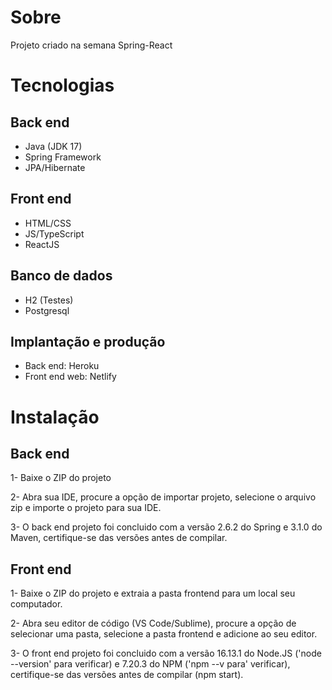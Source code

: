 # Sobre
Projeto criado na semana Spring-React

# Tecnologias

## Back end
* Java (JDK 17)
* Spring Framework
* JPA/Hibernate

## Front end
* HTML/CSS
* JS/TypeScript
* ReactJS

## Banco de dados
* H2 (Testes)
* Postgresql

## Implantação e produção
* Back end: Heroku
* Front end web: Netlify

# Instalação
## Back end
1- Baixe o ZIP do projeto

2- Abra sua IDE, procure a opção de importar projeto, selecione o arquivo zip e importe o projeto para sua IDE.

3- O back end projeto foi concluido com a versão 2.6.2 do Spring e 3.1.0 do Maven, certifique-se das versões antes de compilar.

## Front end
1- Baixe o ZIP do projeto e extraia a pasta frontend para um local seu computador.

2- Abra seu editor de código (VS Code/Sublime), procure a opção de selecionar uma pasta, selecione a pasta frontend e adicione ao seu editor.

3- O front end projeto foi concluido com a versão 16.13.1 do Node.JS ('node --version' para verificar) e 7.20.3 do NPM ('npm --v para' verificar), certifique-se das versões antes de compilar (npm start).
